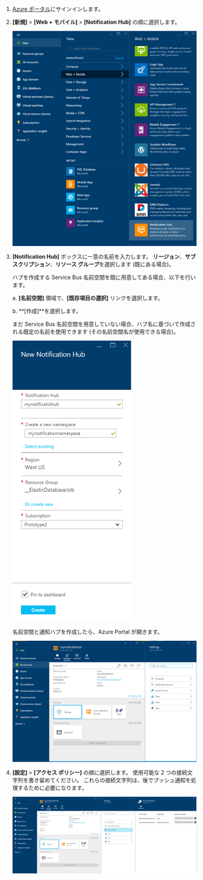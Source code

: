 

1. [Azure ポータル](https://portal.azure.com)にサインインします。

2. **[新規]** > **[Web + モバイル]** > **[Notification Hub]** の順に選択します。
   
      ![Azure Portal - 通知ハブを作成](./media/notification-hubs-portal-create-new-hub/notification-hubs-azure-portal-create.png)
      
3. **[Notification Hub]** ボックスに一意の名前を入力します。 **リージョン**、**サブスクリプション**、**リソース グループ**を選択します (既にある場合)。 
   
    ハブを作成する Service Bus 名前空間を既に用意してある場合、以下を行います。

    a. **[名前空間]** 領域で、**[既存項目の選択]** リンクを選択します。 
   
    b. **[作成]**を選択します。

    まだ Service Bus 名前空間を用意していない場合、ハブ名に基づいて作成される既定の名前を使用できます (その名前空間名が使用できる場合)。
   
      ![Azure Portal - 通知ハブのプロパティを設定](./media/notification-hubs-portal-create-new-hub/notification-hubs-azure-portal-settings.png)

    名前空間と通知ハブを作成したら、Azure Portal が開きます。 
   
      ![Azure Portal - 通知ハブのポータル ページ](./media/notification-hubs-portal-create-new-hub/notification-hubs-azure-portal-page.png)

4. **[設定]** > **[アクセス ポリシー]** の順に選択します。 使用可能な 2 つの接続文字列を書き留めてください。 これらの接続文字列は、後でプッシュ通知を処理するために必要になります。
   
      ![Azure Portal - 通知ハブの接続文字列](./media/notification-hubs-portal-create-new-hub/notification-hubs-connection-strings-portal.png)

